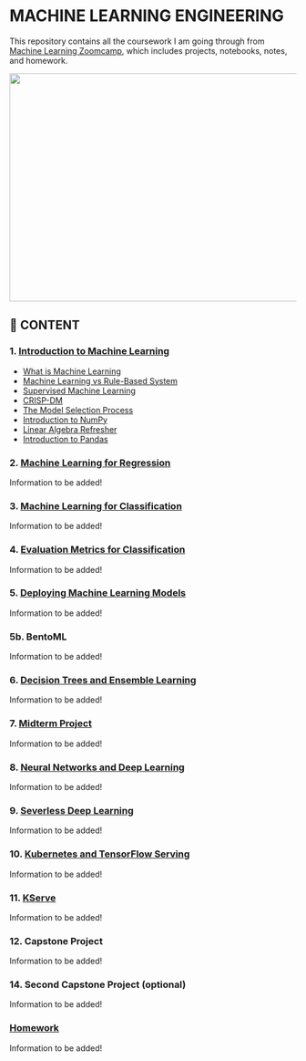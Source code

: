 # MACHINE LEARNING ENGINEERING

This repository contains all the coursework I am going through from [Machine Learning Zoomcamp](https://github.com/alexeygrigorev/mlbookcamp-code/tree/master/course-zoomcamp), which includes projects, notebooks, notes, and homework.

<img src="https://github.com/alexeygrigorev/mlbookcamp-code/raw/master/images/zoomcamp.jpg" width=700 height=400/>

## :book: CONTENT

### 1. [Introduction to Machine Learning](https://github.com/MuhammadAwon/ml-engineering/tree/main/01-intro)

- [What is Machine Learning](https://github.com/MuhammadAwon/ml-engineering/tree/main/01-intro#what-is-machine-learning)
- [Machine Learning vs Rule-Based System](https://github.com/MuhammadAwon/ml-engineering/tree/main/01-intro#machine-learning-vs-rule-based-system)
- [Supervised Machine Learning](https://github.com/MuhammadAwon/ml-engineering/tree/main/01-intro#supervised-machine-learning)
- [CRISP-DM](https://github.com/MuhammadAwon/ml-engineering/tree/main/01-intro#crisp-dm)
- [The Model Selection Process](https://github.com/MuhammadAwon/ml-engineering/tree/main/01-intro#the-model-selection-process)
- [Introduction to NumPy](https://github.com/MuhammadAwon/ml-engineering/tree/main/01-intro#introduction-to-numpy)
- [Linear Algebra Refresher](https://github.com/MuhammadAwon/ml-engineering/tree/main/01-intro#linear-algebra-refresher)
- [Introduction to Pandas](https://github.com/MuhammadAwon/ml-engineering/tree/main/01-intro#introduction-to-pandas)

### 2. [Machine Learning for Regression](https://github.com/MuhammadAwon/ml-engineering/tree/main/02-regression)

Information to be added!

### 3. [Machine Learning for Classification](https://github.com/MuhammadAwon/ml-engineering/tree/main/03-classification)

Information to be added!

### 4. [Evaluation Metrics for Classification](https://github.com/MuhammadAwon/ml-engineering/tree/main/04-evaluation)

Information to be added!

### 5. [Deploying Machine Learning Models](https://github.com/MuhammadAwon/ml-engineering/tree/main/05-deployment)

Information to be added!

### 5b. BentoML

Information to be added!

### 6. [Decision Trees and Ensemble Learning](https://github.com/MuhammadAwon/ml-engineering/tree/main/06-trees)

Information to be added!

### 7. [Midterm Project](https://github.com/MuhammadAwon/ml-engineering/tree/main/07-midterm-project)

Information to be added!

### 8. [Neural Networks and Deep Learning](https://github.com/MuhammadAwon/ml-engineering/tree/main/08-deep-learning)

Information to be added!

### 9. [Severless Deep Learning](https://github.com/MuhammadAwon/ml-engineering/tree/main/09-serverless)

Information to be added!

### 10. [Kubernetes and TensorFlow Serving](https://github.com/MuhammadAwon/ml-engineering/tree/main/10-kubernetes)

Information to be added!

### 11. [KServe](https://github.com/MuhammadAwon/ml-engineering/tree/main/11-kserve)

Information to be added!

### 12. Capstone Project

Information to be added!

### 14. Second Capstone Project (optional)

Information to be added!

### [Homework](https://github.com/MuhammadAwon/ml-engineering/tree/main/homework)

Information to be added!
